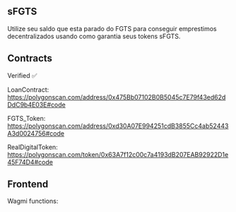 ## sFGTS

Utilize seu saldo que esta parado do FGTS para conseguir emprestimos decentralizados usando como garantia seus tokens sFGTS.

## Contracts

Verified ✅

LoanContract: 
 https://polygonscan.com/address/0x475Bb07102B0B5045c7E79f43ed62dDdC9b4E03E#code

FGTS_Token: https://polygonscan.com/address/0xd30A07E994251cdB3855Cc4ab52443A3d0024756#code

RealDigitalToken: https://polygonscan.com/token/0x63A7f12c00c7a4193dB207EAB92922D1e45F74D4#code


## Frontend

Wagmi functions:

